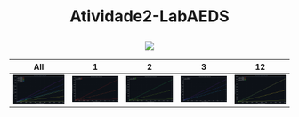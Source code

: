 # <p align="center">Atividade2-LabAEDS</p>

<p align="center">
  <img src="https://github.com/Ak4ai/Atividade2-LabAEDS/assets/129908980/6b2bcc3f-bc94-4c8b-b4f4-21bfc66c9c0c">
</p>


| All | 1 | 2 | 3 | 12 |
|--------|---|---|---|----|
| ![MinMax](minmax.png) | ![1](minmax1.png) | ![2](minmax2.png) | ![3](minmax3.png) | ![12](minmax12.png) |
